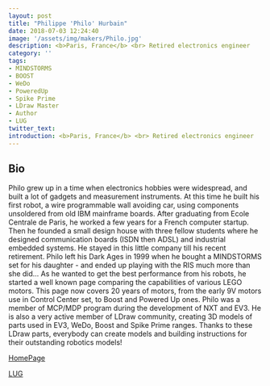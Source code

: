 ```yaml
---
layout: post
title: "Philippe 'Philo' Hurbain"
date: 2018-07-03 12:24:40
image: '/assets/img/makers/Philo.jpg'
description: <b>Paris, France</b> <br> Retired electronics engineer
category: ''
tags:
- MINDSTORMS
- BOOST
- WeDo
- PoweredUp
- Spike Prime
- LDraw Master
- Author
- LUG
twitter_text:
introduction: <b>Paris, France</b> <br> Retired electronics engineer
---
```




## Bio

Philo grew up in a time when electronics hobbies were widespread, and built a lot of gadgets and measurement instruments. At this time he built his first robot, a wire programmable wall avoiding car, using components unsoldered from old IBM mainframe boards. After graduating from Ecole Centrale de Paris, he worked a few years for a French computer startup. Then he founded a small design house with three fellow students where he designed communication boards (ISDN then ADSL) and industrial embedded systems. He stayed in this little company till his recent retirement.
Philo left his Dark Ages in 1999 when he bought a MINDSTORMS set for his daughter - and ended up playing with the RIS much more than she did... As he wanted to get the best performance from his robots, he started a well known page comparing the capabilities of various LEGO motors. This page now covers 20 years of motors, from the early 9V motors use in Control Center set, to Boost and Powered Up ones.
Philo was a member of MCP/MDP program during the development of NXT and EV3. He is also a very active member of LDraw community, creating 3D models of parts used in EV3, WeDo, Boost and Spike Prime ranges. Thanks to these LDraw parts, everybody can create models and building instructions for their outstanding robotics models!


[HomePage](http://philohome.com)

[LUG](http://freelug.org)
